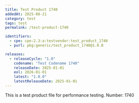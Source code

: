 ```yaml
---
title: Test Product 1740
addedAt: 2025-08-21
category: test
tags: test
permalink: /test-product-1740

identifiers:
  - cpe: cpe:2.3:a:testvendor:test_product_1740
  - purl: pkg:generic/test_product_1740@1.0.0

releases:
  - releaseCycle: "1.0"
    codename: "Test Codename 1740"
    releaseDate: 2025-01-01
    eol: 2026-01-01
    latest: "1.0.0"
    latestReleaseDate: 2025-01-01
---
```


This is a test product file for performance testing. Number: 1740
